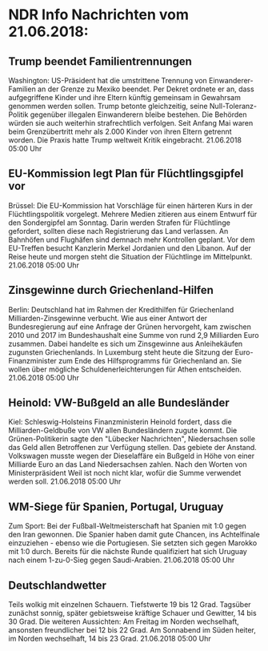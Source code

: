 # NDR Info Nachrichten vom 21.06.2018:


## Trump beendet Familientrennungen
Washington: US-Präsident hat die umstrittene Trennung von Einwanderer-Familien an der Grenze zu Mexiko beendet. Per Dekret ordnete er an, dass aufgegriffene Kinder und ihre Eltern künftig gemeinsam in Gewahrsam genommen werden sollen. Trump betonte gleichzeitig, seine Null-Toleranz-Politik gegenüber illegalen Einwanderern bleibe bestehen. Die Behörden würden sie auch weiterhin strafrechtlich verfolgen. Seit Anfang Mai waren beim Grenzübertritt mehr als 2.000 Kinder von ihren Eltern getrennt worden. Die Praxis hatte Trump weltweit Kritik eingebracht. 21.06.2018 05:00 Uhr 

## EU-Kommission legt Plan für Flüchtlingsgipfel vor
Brüssel: Die EU-Kommission hat Vorschläge für einen härteren Kurs in der Flüchtlingspolitik vorgelegt. Mehrere Medien zitieren aus einem Entwurf für den Sondergipfel am Sonntag. Darin werden Strafen für Flüchtlinge gefordert, sollten diese nach Registrierung das Land verlassen. An Bahnhöfen und Flughäfen sind demnach mehr Kontrollen geplant. Vor dem EU-Treffen besucht Kanzlerin Merkel Jordanien und den Libanon. Auf der Reise heute und morgen steht die Situation der Flüchtlinge im Mittelpunkt. 21.06.2018 05:00 Uhr 

## Zinsgewinne durch Griechenland-Hilfen
Berlin: Deutschland hat im Rahmen der Kredithilfen für Griechenland Milliarden-Zinsgewinne verbucht. Wie aus einer Antwort der Bundesregierung auf eine Anfrage der Grünen hervorgeht, kam zwischen 2010 und 2017 im Bundeshaushalt eine Summe von rund 2,9 Milliarden Euro zusammen. Dabei handelte es sich um Zinsgewinne aus Anleihekäufen zugunsten Griechenlands. In Luxemburg steht heute die Sitzung der Euro-Finanzminister zum Ende des Hilfsprogramms für Griechenland an. Sie wollen über mögliche Schuldenerleichterungen für Athen entscheiden. 21.06.2018 05:00 Uhr 

## Heinold: VW-Bußgeld an alle Bundesländer
Kiel:		Schleswig-Holsteins Finanzministerin Heinold fordert, dass die Milliarden-Geldbuße von VW allen Bundesländern zugute kommt. Die Grünen-Politikerin sagte den "Lübecker Nachrichten", Niedersachsen solle das Geld allen Betroffenen zur Verfügung stellen. Das gebiete der Anstand. Volkswagen musste wegen der Dieselaffäre ein Bußgeld in Höhe von einer Milliarde Euro an das Land Niedersachsen zahlen. Nach den Worten von Ministerpräsident Weil ist noch nicht klar, wofür die Summe verwendet werden soll. 21.06.2018 05:00 Uhr 

## WM-Siege für Spanien, Portugal, Uruguay
Zum Sport: Bei der Fußball-Weltmeisterschaft hat Spanien mit 1:0 gegen den Iran gewonnen. Die Spanier haben damit gute Chancen, ins Achtelfinale einzuziehen - ebenso wie die Portugiesen. Sie setzten sich gegen Marokko mit 1:0 durch. Bereits für die nächste Runde qualifiziert hat sich Uruguay nach einem 1-zu-0-Sieg gegen Saudi-Arabien. 21.06.2018 05:00 Uhr 

## Deutschlandwetter
Teils wolkig mit einzelnen Schauern. Tiefstwerte 19 bis 12 Grad. Tagsüber zunächst sonnig, später gebietsweise kräftige Schauer und Gewitter, 14 bis 30 Grad. Die weiteren Aussichten: Am Freitag im Norden wechselhaft, ansonsten freundlicher bei 12 bis 22 Grad. Am Sonnabend im Süden heiter, im Norden wechselhaft, 14 bis 23 Grad. 21.06.2018 05:00 Uhr 

